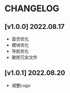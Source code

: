 # CHANGELOG

## [v1.0.0] 2022.08.17

- 首页优化
- 模块优化
- 导航优化
- 删除冗余文件

## [v1.0.1] 2022.08.20

- 调整Logo
